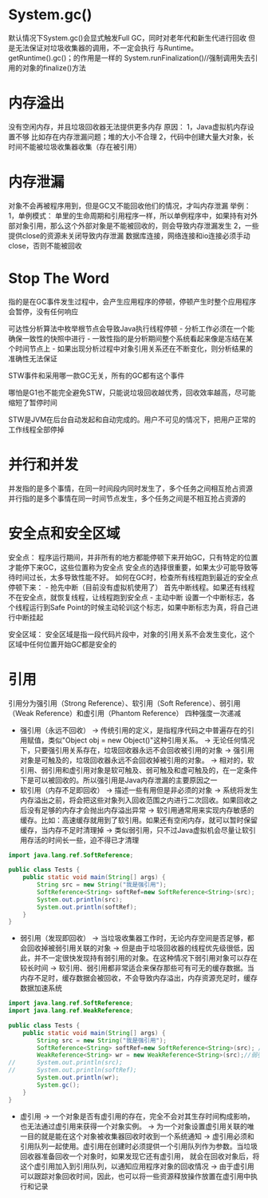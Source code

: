 # System.gc()
默认情况下System.gc()会显式触发Full GC，同时对老年代和新生代进行回收
但是无法保证对垃圾收集器的调用，不一定会执行
与Runtime。getRuntime().gc()；的作用是一样的
System.runFinalization()//强制调用失去引用的对象的finalize()方法
          
# 内存溢出
没有空闲内存，并且垃圾回收器无法提供更多内存
原因：
    1，Java虚拟机内存设置不够
        比如存在内存泄漏问题；堆的大小不合理
    2，代码中创建大量大对象，长时间不能被垃圾收集器收集（存在被引用）

# 内存泄漏
对象不会再被程序用到，但是GC又不能回收他们的情况，才叫内存泄漏
举例：
    1，单例模式：
        单里的生命周期和引用程序一样，所以单例程序中，如果持有对外部对象引用，那么这个外部对象是不能被回收的，则会导致内存泄漏发生
    2，一些提供close的资源未关闭导致内存泄漏
        数据库连接，网络连接和io连接必须手动close，否则不能被回收
    
# Stop The Word
指的是在GC事件发生过程中，会产生应用程序的停顿，停顿产生时整个应用程序会暂停，没有任何响应

可达性分析算法中枚举根节点会导致Java执行线程停顿
    - 分析工作必须在一个能确保一致性的快照中进行
    - 一致性指的是分析期间整个系统看起来像是冻结在某个时间节点上
    - 如果出现分析过程中对象引用关系还在不断变化，则分析结果的准确性无法保证

STW事件和采用哪一款GC无关，所有的GC都有这个事件

哪怕是G1也不能完全避免STW，只能说垃圾回收越优秀，回收效率越高，尽可能缩短了暂停时间

STW是JVM在后台自动发起和自动完成的。用户不可见的情况下，把用户正常的工作线程全部停掉

# 并行和并发
并发指的是多个事情，在同一时间段内同时发生了，多个任务之间相互抢占资源
并行指的是多个事情在同一时间节点发生，多个任务之间是不相互抢占资源的

# 安全点和安全区域
安全点：
    程序运行期间，并非所有的地方都能停顿下来开始GC，只有特定的位置才能停下来GC，这些位置称为安全点
    安全点的选择很重要，如果太少可能导致等待时间过长，太多导致性能不好。
    如何在GC时，检查所有线程跑到最近的安全点停顿下来：
        - 抢先中断（目前没有虚拟机使用了）
            首先中断线程。如果还有线程不在安全点，就恢复线程，让线程跑到安全点
        - 主动中断
            设置一个中断标志，各个线程运行到Safe Point的时候主动轮训这个标志，如果中断标志为真，将自己进行中断挂起
            
安全区域：
    安全区域是指一段代码片段中，对象的引用关系不会发生变化，这个区域中任何位置开始GC都是安全的
    
    
# 引用
引用分为强引用（Strong Reference）、软引用（Soft Reference）、弱引用（Weak Reference）和虚引用（Phantom Reference）
四种强度一次递减

- 强引用（永远不回收）
    -> 传统引用的定义，是指程序代码之中普遍存在的引用赋值，类似"Object obj = new Object()"这种引用关系。
    -> 无论任何情况下，只要强引用关系存在，垃圾回收器永远不会回收被引用的对象
    -> 强引用对象是可触及的，垃圾回收器永远不会回收掉被引用的对象。
    -> 相对的，软引用、弱引用和虚引用对象是软可触及、弱可触及和虚可触及的，在一定条件下是可以被回收的。所以强引用是Java内存泄漏的主要原因之一
- 软引用（内存不足即回收）
    -> 描述一些有用但是非必须的对象
    -> 系统将发生内存溢出之前，将会把这些对象列入回收范围之内进行二次回收。如果回收之后没有足够的内存才会抛出内存溢出异常
    -> 软引用通常用来实现内存敏感的缓存。比如：高速缓存就用到了软引用。如果还有空闲内存，就可以暂时保留缓存，当内存不足时清理掉
    -> 类似弱引用，只不过Java虚拟机会尽量让软引用存活的时间长一些，迫不得已才清理
```java
import java.lang.ref.SoftReference;
 
public class Tests {
	public static void main(String[] args) {
		String src = new String("我是强引用");
		SoftReference<String> softRef=new SoftReference<String>(src); 
		System.out.println(src);
		System.out.println(softRef);
	}
}
```
- 弱引用（发现即回收）
    -> 当垃圾收集器工作时，无论内存空间是否足够，都会回收掉被弱引用关联的对象
    -> 但是由于垃圾回收器的线程优先级很低，因此，并不一定很快发现持有弱引用的对象。在这种情况下弱引用对象可以存在较长时间
    -> 软引用、弱引用都非常适合来保存那些可有可无的缓存数据。当内存不足时，缓存数据会被回收，不会导致内存溢出，内存资源充足时，缓存数据加速系统
```java
import java.lang.ref.SoftReference;
import java.lang.ref.WeakReference;
 
public class Tests {
	public static void main(String[] args) {
		String src = new String("我是强引用");
		SoftReference<String> softRef=new SoftReference<String>(src); //软引用
		WeakReference<String> wr = new WeakReference<String>(src);//弱引用
//		System.out.println(src);
//		System.out.println(softRef);
		System.out.println(wr);
		System.gc();
	}
}
```
- 虚引用
    -> 一个对象是否有虚引用的存在，完全不会对其生存时间构成影响，也无法通过虚引用来获得一个对象实例。
    -> 为一个对象设置虚引用关联的唯一目的就是能在这个对象被收集器回收时收到一个系统通知
    -> 虚引用必须和引用队列一起使用。虚引用在创建时必须提供一个引用队列作为参数。当垃圾回收器准备回收一个对象时，如果发现它还有虚引用，
       就会在回收对象后，将这个虚引用加入到引用队列，以通知应用程序对象的回收情况
    -> 由于虚引用可以跟踪对象回收时间，因此，也可以将一些资源释放操作放置在虚引用中执行和记录     
    




    